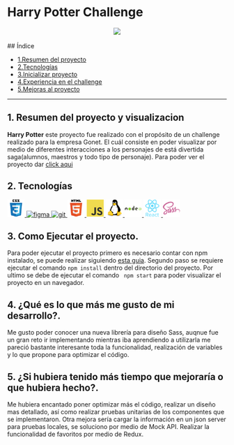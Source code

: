 # Harry Potter Challenge
<p align="center"><img src="https://phantom-marca.unidadeditorial.es/8aaf9a66118e335ea504d938f4686fac/resize/1320/f/jpg/assets/multimedia/imagenes/2021/11/12/16367392288904.jpg"/> </p>
## Índice

* [1.Resumen del proyecto](#1-resumen-del-proyecto)
* [2.Tecnologías](#2-tecnologías)
* [3.Inicializar proyecto ](#3-inicializar)
* [4.Experiencia en el challenge ](#4-experiencia-en-el-challenge)
* [5.Mejoras al proyecto ](#5-mejoras-al-proyecto)


***

## 1. Resumen del proyecto y visualizacion
**Harry Potter** este proyecto fue realizado con el propósito de un challenge realizado para la empresa Gonet.
El cuál consiste en poder visualizar por medio de diferentes interacciones a los personajes de está divertida saga(alumnos, maestros y todo tipo de personaje).
Para poder ver el proyecto dar [click aqui ](https://harrypotterchallengedany.netlify.app/)



## 2. Tecnologías

<p align="left"> <a href="https://www.w3schools.com/css/" target="_blank" rel="noreferrer"> <img src="https://raw.githubusercontent.com/devicons/devicon/master/icons/css3/css3-original-wordmark.svg" alt="css3" width="40" height="40"/> </a> <a href="https://www.figma.com/" target="_blank" rel="noreferrer"> <img src="https://www.vectorlogo.zone/logos/figma/figma-icon.svg" alt="figma" width="40" height="40"/> </a> <a href="https://git-scm.com/" target="_blank" rel="noreferrer"> <img src="https://www.vectorlogo.zone/logos/git-scm/git-scm-icon.svg" alt="git" width="40" height="40"/> </a> <a href="https://www.w3.org/html/" target="_blank" rel="noreferrer"> <img src="https://raw.githubusercontent.com/devicons/devicon/master/icons/html5/html5-original-wordmark.svg" alt="html5" width="40" height="40"/> </a> <a href="https://developer.mozilla.org/en-US/docs/Web/JavaScript" target="_blank" rel="noreferrer"> <img src="https://raw.githubusercontent.com/devicons/devicon/master/icons/javascript/javascript-original.svg" alt="javascript" width="40" height="40"/> </a> <a href="https://www.linux.org/" target="_blank" rel="noreferrer"> <img src="https://raw.githubusercontent.com/devicons/devicon/master/icons/linux/linux-original.svg" alt="linux" width="40" height="40"/> </a> <a href="https://nodejs.org" target="_blank" rel="noreferrer"> <img src="https://raw.githubusercontent.com/devicons/devicon/master/icons/nodejs/nodejs-original-wordmark.svg" alt="nodejs" width="40" height="40"/> </a> <a href="https://reactjs.org/" target="_blank" rel="noreferrer"> <img src="https://raw.githubusercontent.com/devicons/devicon/master/icons/react/react-original-wordmark.svg" alt="react" width="40" height="40"/> </a> <a href="https://sass-lang.com" target="_blank" rel="noreferrer"> <img src="https://raw.githubusercontent.com/devicons/devicon/master/icons/sass/sass-original.svg" alt="sass" width="40" height="40"/> </a> </p>




## 3. Como Ejecutar el proyecto.
Para poder ejecutar el proyecto primero es necesario contar con npm instalado, se puede realizar siguiendo [esta guia](https://docs.npmjs.com/downloading-and-installing-node-js-and-npm).
Segundo paso se requiere ejecutar el comando ```npm install``` dentro del directorio del proyecto.
Por ultimo se debe de ejecutar el comando ```
npm start``` para poder visualizar el proyecto en un navegador.
 



## 4. ¿Qué es lo que más me gusto de mi desarrollo?.
Me gusto poder conocer una nueva librería para diseño Sass, auqnue fue un gran reto ir implementando mientras iba aprendiendo a utilizarla me pareció bastante interesante toda la funcionalidad, realización de variables y lo que propone para optimizar el código.


## 5. ¿Si hubiera tenido más tiempo que mejoraría o que hubiera hecho?.
Me hubiera encantado poner optimizar más el código, realizar un diseño mas detallado, así como realizar pruebas unitarias de los componentes que se implementaron.
Otra mejora sería cargar la información en un json server para pruebas locales, se soluciono por medio de Mock API.
Realizar la funcionalidad de favoritos por medio de Redux.



